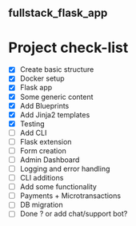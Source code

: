 ## fullstack_flask_app
# Project check-list
- [x] Create basic structure
- [x] Docker setup
- [x] Flask app
- [x] Some generic content
- [x] Add Blueprints
- [x] Add Jinja2 templates
- [x] Testing
- [ ] Add CLI
- [ ] Flask extension
- [ ] Form creation
- [ ] Admin Dashboard 
- [ ] Logging and error handling
- [ ] CLI additions
- [ ] Add some functionality
- [ ] Payments + Microtransactions
- [ ] DB migration
- [ ] Done ? or add chat/support bot?
